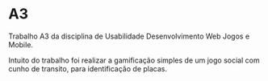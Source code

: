 # A3
Trabalho A3 da disciplina de Usabilidade Desenvolvimento Web Jogos e Mobile.

Intuito do trabalho foi realizar a gamificação simples de um jogo social com cunho de transito, para identificação de placas.
